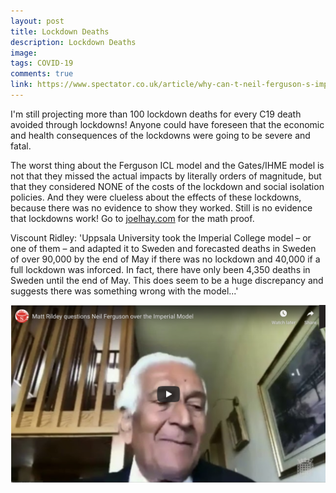 ```yaml
---
layout: post
title: Lockdown Deaths
description: Lockdown Deaths
image: 
tags: COVID-19
comments: true
link: https://www.spectator.co.uk/article/why-can-t-neil-ferguson-s-imperial-model-be-replicated-
---
```

I'm still projecting more than 100 lockdown deaths for every C19 death
avoided through lockdowns! Anyone could have foreseen that the economic
and health consequences of the lockdowns were going to be severe and
fatal.

The worst thing about the Ferguson ICL model and the Gates/IHME model is
not that they missed the actual impacts by literally orders of
magnitude, but that they considered NONE of the costs of the lockdown
and social isolation policies. And they were clueless about the effects
of these lockdowns, because there was no evidence to show they worked.
Still is no evidence that lockdowns work! Go to [joelhay.com](joelhay.com)
for the math proof.

Viscount Ridley: 'Uppsala University took the Imperial College model –
or one of them – and adapted it to Sweden and forecasted deaths in
Sweden of over 90,000 by the end of May if there was no lockdown and
40,000 if a full lockdown was inforced. In fact, there have only been
4,350 deaths in Sweden until the end of May. This does seem to be a huge
discrepancy and suggests there was something wrong with the model...'

![](/../../assets/images/post-images/lockdown/afdf5e8f3c0852ec9ac984e9480e3f53.jpg)